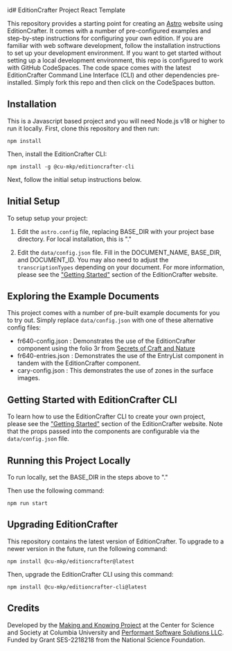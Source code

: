 id# EditionCrafter Project React Template

This repository provides a starting point for creating an [Astro](https://astro.build/) website using EditionCrafter. It comes with a number of pre-configured examples and step-by-step instructions for configuring your own edition. If you are familiar with web software development, follow the installation instructions to set up your development environment. If you want to get started without setting up a local development environment, this repo is configured to work with GitHub CodeSpaces. The code space comes with the latest EditionCrafter Command Line Interface (CLI) and other dependencies pre-installed. Simply fork this repo and then click on the CodeSpaces button.

## Installation

This is a Javascript based project and you will need Node.js v18 or higher to run it locally. First, clone this repository and then run:

```npm install```

Then, install the EditionCrafter CLI:

```npm install -g @cu-mkp/editioncrafter-cli```

Next, follow the initial setup instructions below.

## Initial Setup

To setup setup your project:

1) Edit the `astro.config` file, replacing BASE_DIR with your project base directory. For local installation, this is "."

2) Edit the `data/config.json` file. Fill in the DOCUMENT_NAME, BASE_DIR, and DOCUMENT_ID. You may also need to adjust the `transcriptionTypes` depending on your document. For more information, please see the ["Getting Started"](https://editioncrafter.org/getting-started/) section of the EditionCrafter website.


## Exploring the Example Documents

This project comes with a number of pre-built example documents for you to try out. Simply replace `data/config.json` with one of these alternative config files:

* fr640-config.json : Demonstrates the use of the EditionCrafter component using the folio 3r from [Secrets of Craft and Nature](https://edition640.makingandknowing.org/#/folios/3r)
* fr640-entries.json : Demonstrates the use of the EntryList component in tandem with the EditionCrafter component.
* cary-config.json : This demonstrates the use of zones in the surface images.

## Getting Started with EditionCrafter CLI

To learn how to use the EditionCrafter CLI to create your own project, please see the ["Getting Started"](https://editioncrafter.org/getting-started/) section of the EditionCrafter website. Note that the props passed into the components are configurable via the `data/config.json` file.

## Running this Project Locally

To run locally, set the BASE_DIR in the steps above to "." 

Then use the following command:

```npm run start```

## Upgrading EditionCrafter

This repository contains the latest version of EditionCrafter. To upgrade to a newer version in the future, run the following command:

```npm install @cu-mkp/editioncrafter@latest```

Then, upgrade the EditionCrafter CLI using this command:

```npm install @cu-mkp/editioncrafter-cli@latest```

## Credits

Developed by the [Making and Knowing Project](https://www.makingandknowing.org/) at the Center for Science and Society at Columbia University and [Performant Software Solutions LLC](https://www.performantsoftware.com). Funded by Grant SES-2218218 from the National Science Foundation.